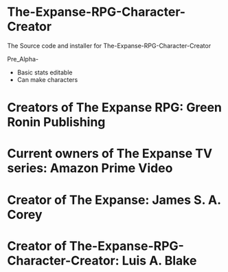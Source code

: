 # The-Expanse-RPG-Character-Creator
 The Source code and installer for The-Expanse-RPG-Character-Creator  
   
 Pre_Alpha-
  - Basic stats editable  
  - Can make characters  
# Creators of The Expanse RPG: Green Ronin Publishing
# Current owners of The Expanse TV series: Amazon Prime Video
# Creator of The Expanse: James S. A. Corey
# Creator of The-Expanse-RPG-Character-Creator: Luis A. Blake
